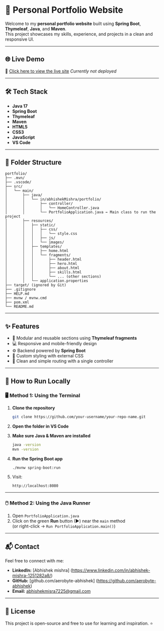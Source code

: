 # 💼 Personal Portfolio Website

Welcome to my **personal portfolio website** built using **Spring Boot**, **Thymeleaf**, **Java**, and **Maven**.  
This project showcases my skills, experience, and projects in a clean and responsive UI.

---

## 🌐 Live Demo

🚀 [Click here to view the live site](https://your-live-portfolio-link.com)
*Currently not deployed*

---

## 🛠 Tech Stack

- **Java 17**
- **Spring Boot**
- **Thymeleaf**
- **Maven**
- **HTML5**
- **CSS3**
- **JavaScript**
- **VS Code**

---

## 📁 Folder Structure

```
portfolio/
├── .mvn/
├── .vscode/
├── src/
│   └── main/
│       ├── java/
│       │   └── in/abhishekMishra/portfolio/
│       │       ├── controller/
│       │       │   └── HomeController.java
│       │       └── PortfolioApplication.java ← Main class to run the project
│       ├── resources/
│       │   ├── static/
│       │   │   ├── css/
│       │   │   │   └── style.css
│       │   │   ├── js/
│       │   │   └── images/
│       │   ├── templates/
│       │   │   ├── home.html
│       │   │   └── fragments/
│       │   │       ├── header.html
│       │   │       ├── hero.html
│       │   │       ├── about.html
│       │   │       ├── skills.html
│       │   │       └── ... (other sections)
│       │   └── application.properties
├── target/ (ignored by Git)
├── .gitignore
├── HELP.md
├── mvnw / mvnw.cmd
├── pom.xml
└── README.md
```

---

## ✨ Features

- 📄 Modular and reusable sections using **Thymeleaf fragments**
- 💻 Responsive and mobile-friendly design
- ⚙️ Backend powered by **Spring Boot**
- 🎨 Custom styling with external CSS
- 🧭 Clean and simple routing with a single controller

---

## 🚀 How to Run Locally

### 🖥️ Method 1: Using the Terminal
1. **Clone the repository**  
   ```bash
   git clone https://github.com/your-username/your-repo-name.git
   ```

2. **Open the folder in VS Code**

3. **Make sure Java & Maven are installed**  
   ```bash
   java -version
   mvn -version
   ```

4. **Run the Spring Boot app**
   ```bash
   ./mvnw spring-boot:run
   ```

5. Visit:  
   ```
   http://localhost:8080
   ```

---

### 🖱️ Method 2: Using the Java Runner

1. Open `PortfolioApplication.java`
2. Click on the green **Run** button (▶) near the `main` method  
   (or right-click → `Run PortfolioApplication.main()`)

---

## 📬 Contact

Feel free to connect with me:

- **LinkedIn:** [Abhishek mishra] (https://www.linkedin.com/in/abhishek-mishra-1251282a8/)
- **GitHub:** [github.com/aerobyte-abhishek] (https://github.com/aerobyte-abhishek)
- **Email:** abhishekmisra7225@gmail.com

---

## 📄 License

This project is open-source and free to use for learning and inspiration. ⭐
